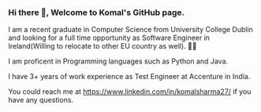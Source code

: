 ### Hi there 👋, Welcome to Komal's GitHub page. 

I am a recent graduate in Computer Science from University College Dublin and looking for a full time opportunity as Software Engineer in Ireland(Willing to relocate to other EU country as well). 👩‍💻

I am proficent in Programming languages such as Python and Java. 

I have 3+ years of work experience as Test Engineer at Accenture in India. 

You could reach me at https://www.linkedin.com/in/komalsharma27/ if you have any questions.

<!--
**shkml/shkml** is a ✨ _special_ ✨ repository because its `README.md` (this file) appears on your GitHub profile.

Here are some ideas to get you started:

- 🔭 I’m currently working on ...
- 🌱 I’m currently learning ...
- 👯 I’m looking to collaborate on ...
- 🤔 I’m looking for help with ...
- 💬 Ask me about ...
- 📫 How to reach me: ... You could reach me at https://www.linkedin.com/in/komalsharma27/
- 😄 Pronouns: ...
- ⚡ Fun fact: ...
-->
